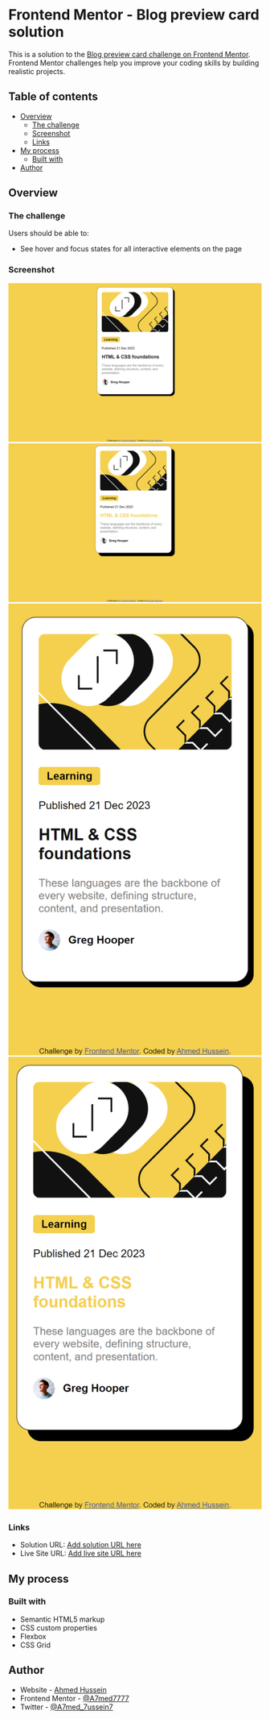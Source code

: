 # Frontend Mentor - Blog preview card solution

This is a solution to the [Blog preview card challenge on Frontend Mentor](https://www.frontendmentor.io/challenges/blog-preview-card-ckPaj01IcS). Frontend Mentor challenges help you improve your coding skills by building realistic projects. 

## Table of contents

- [Overview](#overview)
  - [The challenge](#the-challenge)
  - [Screenshot](#screenshot)
  - [Links](#links)
- [My process](#my-process)
  - [Built with](#built-with)
- [Author](#author)

## Overview

### The challenge

Users should be able to:

- See hover and focus states for all interactive elements on the page

### Screenshot

![](./design/127.0.0.1_3000_blog-preview-card-main_index.html(Nest%20Hub%20Max).png)
![](./design/127.0.0.1_3000_blog-preview-card-main_index.html(Nest%20Hub%20Max)%20(1).png)
![](./design/127.0.0.1_3000_blog-preview-card-main_index.html(iPhone%20SE).png)
![](./design/127.0.0.1_3000_blog-preview-card-main_index.html(iPhone%20SE)%20(1).png)


### Links

- Solution URL: [Add solution URL here](https://your-solution-url.com)
- Live Site URL: [Add live site URL here](https://your-live-site-url.com)

## My process

### Built with

- Semantic HTML5 markup
- CSS custom properties
- Flexbox
- CSS Grid

## Author

- Website - [Ahmed Hussein](https://a7med7777.github.io/css-my-site/)
- Frontend Mentor - [@A7med7777](https://www.frontendmentor.io/profile/A7med7777)
- Twitter - [@A7med_7ussein7](https://twitter.com/A7med_7ussein7)
